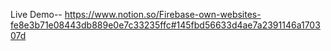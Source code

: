 Live Demo-- https://www.notion.so/Firebase-own-websites-fe8e3b71e08443db889e0e7c33235ffc#145fbd56633d4ae7a2391146a170307d
